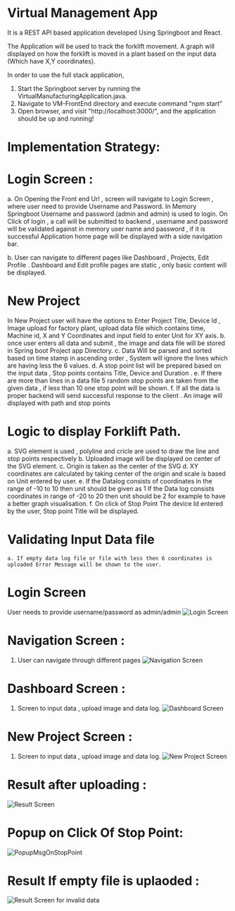 # Virtual Management App

It is a REST API based application developed Using Springboot and React.

The Application will be used to track the forklift movement. A graph will displayed on how the forklift is moved in a plant based 
on the input data (Which have X,Y coordinates).


In order to use the full stack application,
1) Start the Springboot server by running the VirtualManufacturingApplication.java. 
2) Navigate to VM-FrontEnd directory and execute command "npm start"
3) Open browser, and visit "http://localhost:3000/", and the application should be up and running!

# Implementation Strategy:

# Login Screen :
  a.  On Opening the Front end Url , screen will navigate to Login Screen , where user need to provide Username and Password.
    In Memory Springboot Username and password (admin and admin) is used to login.
    On Click of login , a call will be submitted to backend , username and password will be validated against in memory user name and password , if it is successful Application home page will be displayed with a side navigation bar.
    
  b.  User can navigate to different pages like Dashboard , Projects, Edit Profile .
   Dashboard and Edit profile pages are static , only basic content will be displayed.

# New Project
   In New Project user will have the options to Enter Project Title, Device Id , Image upload for factory plant,
   upload data file which contains time, Machine id, X and Y Coordinates and input field to enter Unit for XY axis.
    b. once user enters all data and submit , the image and data file will be stored in Spring boot Project app Directory.
    c. Data Will be parsed and sorted based on time stamp in ascending order , System will ignore the lines which are having less the 6 values.
    d. A stop point list will be prepared based on the input data , Stop points contains Title, Device and Duration .
    e. If there are more than lines in a data file 5 random stop points are taken from the given data , if less than 10 one stop point will be shown.
    f. If all the data is proper backend will send successful response to the client . An image will displayed with path and stop points

# Logic to display Forklift Path.
   a. SVG element is used , polyline and cricle are used to draw the line and stop points respectively
   b. Uploaded image will be displayed on center of the SVG element.
   c. Origin is taken as the center of the SVG
   d. XY coordinates are calculated by taking center of the origin and scale is based on Unit entered by user.
   e. If the Datalog consists of coordinates in the range of -10 to 10 then unit should be given as 1
      If the Data log consists coordinates in range of -20 to 20 then unit should be 2 for example to have a better graph visualisation.
   f. On click of Stop Point The device Id entered by the user, Stop point Title will be displayed.

# Validating Input Data file
    a. If empty data log file or file with less then 6 coordinates is uploaded Error Message will be shown to the user.

# Login Screen

User needs to provide username/password as admin/admin
![Login Screen](./images/LoginScreen.jpg)


# Navigation Screen :

1) User can  navigate through different pages
![ Navigation Screen](./images/NavigationAndContentScreen.jpg)

# Dashboard Screen :

1) Screen to input data , upload image and data log.
![Dashboard Screen](./images/Dashboardscreen.jpg)

# New Project Screen :

1) Screen to input data , upload image and data log.
![New Project Screen](./images/NewProjectScreen.jpg)

# Result after uploading :

![Result Screen](./images/ResultScreen.jpg)

# Popup on Click Of Stop Point:

![PopupMsgOnStopPoint](./images/PopupMsgOnStopPoint.jpg)

# Result If empty file is uplaoded :

![Result Screen for invalid data](./images/ResultScreenForInvalidData.jpg)


   
